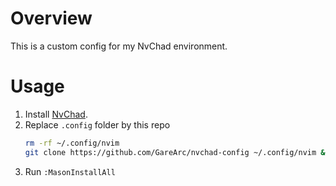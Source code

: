 # Overview

This is a custom config for my NvChad environment.

# Usage

1. Install [NvChad](https://nvchad.com/docs/quickstart/install).
2. Replace `.config` folder by this repo
    ```bash
    rm -rf ~/.config/nvim
    git clone https://github.com/GareArc/nvchad-config ~/.config/nvim && nvim
    ```
3. Run `:MasonInstallAll`

